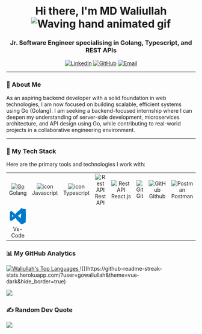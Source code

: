 <div align="center">
  
  <h1>
    Hi there, I'm MD Waliullah
    <img src="https://raw.githubusercontent.com/nixin72/nixin72/master/wave.gif" alt="Waving hand animated gif" width="45" height="45" />
  </h1>
  
  <h3>Jr. Software Engineer specialising in Golang, Typescript, and REST APIs</h3>
  
  <p>
    <a href="https://www.linkedin.com/in/engwaliullah/"><img alt="LinkedIn" src="https://img.shields.io/badge/LinkedIn-0A66C2?style=for-the-badge&logo=linkedin&logoColor=white"></a>
    <a href="https://github.com/gowaliullah"><img alt="GitHub" src="https://img.shields.io/badge/GitHub-181717?style=for-the-badge&logo=github&logoColor=white"></a>
    <a href="mailto:waliullah9099@gmail.com"><img alt="Email" src="https://img.shields.io/badge/Gmail-D14836?style=for-the-badge&logo=gmail&logoColor=white"></a>
  </p>

</div>

---

### 🤔 About Me
As an aspiring backend developer with a solid foundation in web technologies, I am now focused on building scalable, efficient systems using Go (Golang). I am seeking a backend-focused internship where I can deepen my understanding of server-side development, microservices architecture, and API design using Go, while contributing to real-world projects in a collaborative engineering environment.

---

### 🚀 My Tech Stack

Here are the primary tools and technologies I work with:
<table align="center">
  <tr>
    <td align="center" width="96">
      <a href="#macropower-tech">
        <img src="https://skillicons.dev/icons?i=go" width="45" height="45" alt="Go" />
      </a>
      <br>Golang
    </td>
    <td align="center" width="96">
        <img src="https://techstack-generator.vercel.app/js-icon.svg" alt="icon" width="95" height="65" />
      <br>Javascript
    </td>
    <td align="center" width="96">
        <img src="https://techstack-generator.vercel.app/ts-icon.svg" alt="icon" width="95" height="65" />
      <br>Typescript
    </td>
          <td align="center" width="96">
        <img src="https://techstack-generator.vercel.app/restapi-icon.svg" width="85" height="65" alt="Rest API" />
      <br>Rest API
    </td>
    <td align="center" width="96">
        <img src="https://techstack-generator.vercel.app/react-icon.svg" width="65" height="65" alt="Rest API" />
      <br>React.js
    </td>
    <td align="center" width="96">
        <img src="https://skillicons.dev/icons?i=git" width="48" height="48" alt="Git" />
      <br>Git
    </td>
     <td align="center" width="96">
        <img src="https://techstack-generator.vercel.app/github-icon.svg" width="65" height="65" alt="GitHub" />
      <br>Github
    </td>
     <td align="center" width="96">
        <img src="https://skillicons.dev/icons?i=postman" width="48" height="65" alt="Postman" />
      <br>Postman
    </td>
  </tr>
  <tr>
        <td align="center" width="96">
        <img src="https://github.com/roniahamed/roniahamed/blob/main/img/vs-code.gif" width="45" height="45" alt="jquery" />
      <br>Vs-Code
    </td>
  </tr>
</table>



### 📊 My GitHub Analytics

<!--   <a href="https://github.com/anuraghazra/github-readme-stats">
<p align="">
    <img alt="Waliullah's GitHub Stats" src="https://github-readme-stats.vercel.app/api?username=engWaliullah&show_icons=true&theme=tokyonight&icon_color=79ff97&hide_border=true&count_private=true" />
</p>

# 📊 GitHub Stats:
![](https://github-readme-streak-stats.herokuapp.com/?user=waliullah9099&theme=vue-dark&hide_border=true)<br/>
![](https://github-readme-stats.vercel.app/api/top-langs/?username=waliullah9099&theme=vue-dark&hide_border=true&include_all_commits=true&count_private=true&layout=compact)
-->

  <a href="https://github.com/anuraghazra/github-readme-stats">
    <img alt="Waliullah's Top Languages" src="https://github-readme-stats.vercel.app/api/top-langs/?username=gowaliullah&layout=compact&theme=tokyonight&langs_count=8&hide_border=true" />
  </a>
![](https://github-readme-streak-stats.herokuapp.com/?user=gowaliullah&theme=vue-dark&hide_border=true)<br/>
  </a> 

![](https://github-readme-stats.vercel.app/api/top-langs/?username=gowaliullah&theme=vue-dark&hide_border=true&include_all_commits=true&count_private=true&layout=compact)



### ✍️ Random Dev Quote
![](https://quotes-github-readme.vercel.app/api?type=horizontal&theme=radical)
<!-- <p align="center">
  <a href="https://github-readme-streak-stats.herokuapp.com">
    <img alt="GitHub Streak" src="https://github-readme-streak-stats.herokuapp.com/?user=engWaliullah&theme=tokyonight&hide_border=true" />
  </a>
</p> -->







<!--

<img align="center" alt="Coding" width="100%" src="https://github.com/user-attachments/assets/2885f670-60da-47b5-92d0-52e3058a60c8)" />


# 💻 Tech Stack:
![JavaScript](https://img.shields.io/badge/javascript-%23323330.svg?style=for-the-badge&logo=javascript&logoColor=%23F7DF1E) ![TypeScript](https://img.shields.io/badge/typescript-%230db7ed.svg?style=for-the-badge&logo=typescript&logoColor=%5A0EF8) ![React](https://img.shields.io/badge/react-%2320232a.svg?style=for-the-badge&logo=react&logoColor=%2361DAFB) ![Redux](https://img.shields.io/badge/redux-%23593d88.svg?style=for-the-badge&logo=redux&logoColor=white) ![Next JS](https://img.shields.io/badge/Next-black?style=for-the-badge&logo=next.js&logoColor=white)  ![TailwindCSS](https://img.shields.io/badge/tailwindcss-%2338B2AC.svg?style=for-the-badge&logo=tailwind-css&logoColor=white) ![JWT](https://img.shields.io/badge/JWT-black?style=for-the-badge&logo=JSON%20web%20tokens) ![GIT](https://img.shields.io/badge/Git-fc6d26?style=for-the-badge&logo=git&logoColor=white)  ![NodeJS](https://img.shields.io/badge/node.js-6DA55F?style=for-the-badge&logo=node.js&logoColor=white) ![Express.js](https://img.shields.io/badge/express.js-%23404d59.svg?style=for-the-badge&logo=express&logoColor=%2361DAFB) ![MongoDB](https://img.shields.io/badge/MongoDB-%234ea94b.svg?style=for-the-badge&logo=mongodb&logoColor=white) ![Mongoose](https://img.shields.io/badge/Mongoose-FF6C39.svg?style=for-the-badge&logo=Mongoose&logoColor=white)

## 🌐 Socials:
[![Facebook](https://img.shields.io/badge/Facebook-%231877F2.svg?logo=Facebook&logoColor=white)](https://facebook.com/eng.waliullah) [![LinkedIn](https://img.shields.io/badge/LinkedIn-%230077B5.svg?logo=linkedin&logoColor=white)](https://linkedin.com/in/eng-waliullah) ]

# 📊 GitHub Stats:
![](https://github-readme-streak-stats.herokuapp.com/?user=waliullah9099&theme=vue-dark&hide_border=true)<br/>
![](https://github-readme-stats.vercel.app/api/top-langs/?username=waliullah9099&theme=vue-dark&hide_border=true&include_all_commits=true&count_private=true&layout=compact)

<!--
### ✍️ Random Dev Quote
![](https://quotes-github-readme.vercel.app/api?type=horizontal&theme=radical)

<!-- Proudly created with GPRM ( https://gprm.itsvg.in ) -->
